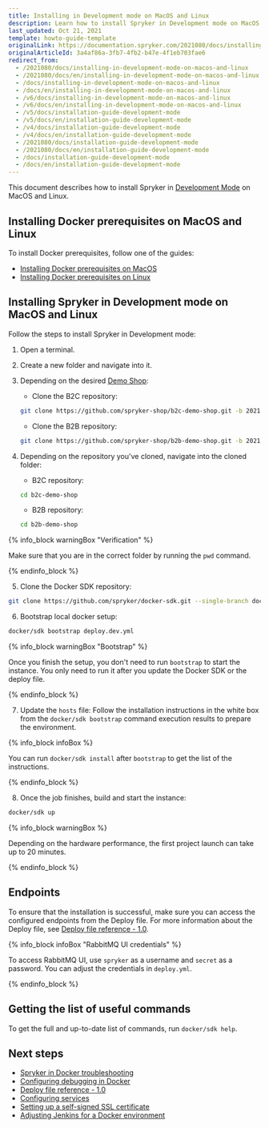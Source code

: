 ```yaml
---
title: Installing in Development mode on MacOS and Linux
description: Learn how to install Spryker in Development mode on MacOS and Linux.
last_updated: Oct 21, 2021
template: howto-guide-template
originalLink: https://documentation.spryker.com/2021080/docs/installing-in-development-mode-on-macos-and-linux
originalArticleId: 3a4af86a-3fb7-4fb2-b47e-4f1eb703fae6
redirect_from:
  - /2021080/docs/installing-in-development-mode-on-macos-and-linux
  - /2021080/docs/en/installing-in-development-mode-on-macos-and-linux
  - /docs/installing-in-development-mode-on-macos-and-linux
  - /docs/en/installing-in-development-mode-on-macos-and-linux
  - /v6/docs/installing-in-development-mode-on-macos-and-linux
  - /v6/docs/en/installing-in-development-mode-on-macos-and-linux
  - /v5/docs/installation-guide-development-mode
  - /v5/docs/en/installation-guide-development-mode
  - /v4/docs/installation-guide-development-mode
  - /v4/docs/en/installation-guide-development-mode
  - /2021080/docs/installation-guide-development-mode
  - /2021080/docs/en/installation-guide-development-mode
  - /docs/installation-guide-development-mode
  - /docs/en/installation-guide-development-mode
---
```


This document describes how to install Spryker in [Development Mode](/docs/scos/dev/setup/installing-spryker-with-docker/installation-guides/choosing-an-installation-mode.html#development-mode) on MacOS and Linux.

## Installing Docker prerequisites on MacOS and Linux

To install Docker prerequisites, follow one of the guides:
* [Installing Docker prerequisites on MacOS](/docs/scos/dev/setup/installing-spryker-with-docker/docker-installation-prerequisites/installing-docker-prerequisites-on-macos.html)
* [Installing Docker prerequisites on Linux](/docs/scos/dev/setup/installing-spryker-with-docker/docker-installation-prerequisites/installing-docker-prerequisites-on-linux.html)

## Installing Spryker in Development mode on MacOS and Linux
Follow the steps to install Spryker in Development mode:


1. Open a terminal.
2. Create a new folder and navigate into it.
3. Depending on the desired [Demo Shop](/docs/scos/user/intro-to-spryker/intro-to-spryker.html#spryker-b2bb2c-demo-shops):
    * Clone the B2C repository:

    ```bash
    git clone https://github.com/spryker-shop/b2c-demo-shop.git -b 202108.0  --single-branch ./b2c-demo-shop
    ```

    * Clone the B2B repository:

    ```bash
    git clone https://github.com/spryker-shop/b2b-demo-shop.git -b 202108.0  --single-branch ./b2b-demo-shop
    ```

4. Depending on the repository you've cloned, navigate into the cloned folder:
    * B2C repository:
    ```bash
    cd b2c-demo-shop
    ```
    * B2B repository:
    ```bash
    cd b2b-demo-shop
    ```
{% info_block warningBox "Verification" %}

Make sure that you are in the correct folder by running the `pwd` command.

{% endinfo_block %}

5. Clone the Docker SDK repository:
```bash
git clone https://github.com/spryker/docker-sdk.git --single-branch docker
```

6. Bootstrap local docker setup:
```bash
docker/sdk bootstrap deploy.dev.yml
```
{% info_block warningBox "Bootstrap" %}

Once you finish the setup, you don't need to run `bootstrap` to start the instance. You only need to run it after you update the Docker SDK or the deploy file.

{% endinfo_block %}

7. Update the `hosts` file:
Follow the installation instructions in the white box from the `docker/sdk bootstrap` command execution results to prepare the environment.

{% info_block infoBox %}

 You can run `docker/sdk install` after `bootstrap` to get the list of the instructions.

{% endinfo_block %}


8. Once the job finishes, build and start the instance:

```bash
docker/sdk up
```

{% info_block warningBox %}

Depending on the hardware performance, the first project launch can take up to 20 minutes.

{% endinfo_block %}

## Endpoints

To ensure that the installation is successful, make sure you can access the configured endpoints from the Deploy file. For more information about the Deploy file, see [Deploy file reference - 1.0](/docs/scos/dev/the-docker-sdk/{{site.version}}/deploy-file/deploy-file-reference-1.0.html).

{% info_block infoBox "RabbitMQ UI credentials" %}

To access RabbitMQ UI, use `spryker` as a username and `secret` as a password. You can adjust the credentials in `deploy.yml`.

{% endinfo_block %}

## Getting the list of useful commands

To get the full and up-to-date list of commands, run `docker/sdk help`.

## Next steps

* [Spryker in Docker troubleshooting](/docs/scos/dev/troubleshooting/troubleshooting-spryker-in-docker-issues/troubleshooting-spryker-in-docker-issues.html)
* [Configuring debugging in Docker](/docs/scos/dev/the-docker-sdk/{{site.version}}/configuring-debugging-in-docker.html)
* [Deploy file reference - 1.0](/docs/scos/dev/the-docker-sdk/{{site.version}}/deploy-file/deploy-file-reference-1.0.html)
* [Configuring services](/docs/scos/dev/the-docker-sdk/{{site.version}}/configuring-services.html)
* [Setting up a self-signed SSL certificate](/docs/scos/dev/setup/installing-spryker-with-docker/configuration/setting-up-a-self-signed-ssl-certificate.html)
* [Adjusting Jenkins for a Docker environment](/docs/scos/dev/setup/installing-spryker-with-docker/configuration/adjusting-jenkins-for-a-docker-environment.html)
